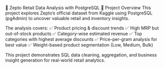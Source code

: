 🛒 Zepto Retail Data Analysis with PostgreSQL
📌 Project Overview
This project explores Zepto’s official dataset from Kaggle using PostgreSQL (pgAdmin) to uncover valuable retail and inventory insights.

The analysis covers:
✅ Product pricing & discount trends
✅ High MRP but out-of-stock products
✅ Category-wise estimated revenue
✅ Top categories with highest average discounts
✅ Price-per-gram analysis for best value
✅ Weight-based product segmentation (Low, Medium, Bulk)

This project demonstrates SQL data cleaning, aggregation, and business insight generation for real-world retail analytics.
